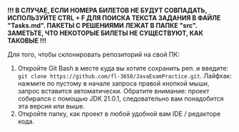 **!!! В СЛУЧАЕ, ЕСЛИ НОМЕРА БИЛЕТОВ НЕ БУДУТ СОВПАДАТЬ, ИСПОЛЬЗУЙТЕ CTRL + F ДЛЯ ПОИСКА ТЕКСТА ЗАДАНИЯ В ФАЙЛЕ "Tasks.md". ПАКЕТЫ С РЕШЕНИЯМИ ЛЕЖАТ В ПАПКЕ "src". ЗАМЕТЬТЕ, ЧТО НЕКОТОРЫЕ БИЛЕТЫ НЕ СУЩЕСТВУЮТ, КАК ТАКОВЫЕ !!!**

Для того, чтобы склонировать репозиторий на свой ПК:
1. Откройте Git Bash в месте куда вы хотите сохранить реп. и введите: `git clone https://github.com/fl-3650/JavaExamPractice.git`. Лайфхак: нажмите по пустому в начале запроса правой кнопкой мыши, запрос вставится автоматически.
Обратите внимание: проект собирался с помощью JDK 21.0.1, следовательно вам понадобится эта версия или выше.
2. Откройте папку, как проект в любой удобной вам IDE / редакторе кода. 
